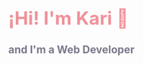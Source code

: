 <style>
  h1{
    font-size:2.3rem;
    color: #f09199;
  }
  
  h1,h2{
    text-align-center;
  }
  
  h2{
    color: #7c788b;
  }
</style>
<h1>¡Hi! I'm Kari 🌺</h1>
<h2>and I'm a Web Developer</h2>

<!--
**karinamonetti/karinamonetti** is a ✨ _special_ ✨ repository because its `README.md` (this file) appears on your GitHub profile.

Here are some ideas to get you started:

- 🔭 I’m currently working on ...
- 🌱 I’m currently learning ...
- 👯 I’m looking to collaborate on ...
- 🤔 I’m looking for help with ...
- 💬 Ask me about ...
- 📫 How to reach me: ...
- 😄 Pronouns: ...
- ⚡ Fun fact: ...
-->
